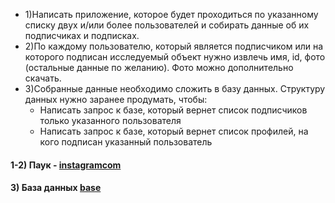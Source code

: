 - 1)Написать приложение, которое будет проходиться по указанному списку двух и/или более пользователей и собирать данные об их подписчиках и подписках.
- 2)По каждому пользователю, который является подписчиком или на которого подписан исследуемый объект нужно извлечь имя, id, фото (остальные данные по желанию). Фото можно дополнительно скачать.
- 3)Собранные данные необходимо сложить в базу данных. Структуру данных нужно заранее продумать, чтобы:
  - Написать запрос к базе, который вернет список подписчиков только указанного пользователя
  - Написать запрос к базе, который вернет список профилей, на кого подписан указанный пользователь

#### 1-2) Паук - [instagramcom](https://github.com/Rusta12/CrawlingParsingScraping-Python/blob/master/Lesson%208/instagram/spiders/instagramcom.py)
#### 3) База данных [base](https://github.com/Rusta12/CrawlingParsingScraping-Python/blob/master/Lesson%208/base_filter.py)
